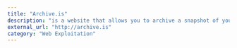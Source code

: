 ```yaml
---
title: "Archive.is"
description: "is a website that allows you to archive a snapshot of you websites that will always remains online evenif the original page disappears."
external_url: "http://archive.is"
category: "Web Exploitation"
---
```

